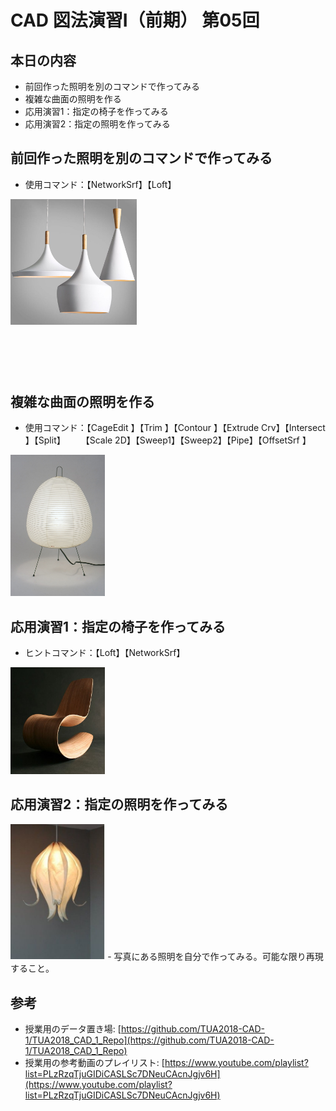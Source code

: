 # CAD 図法演習Ⅰ（前期） 第05回


## 本日の内容
- 前回作った照明を別のコマンドで作ってみる
- 複雑な曲面の照明を作る
- 応用演習1：指定の椅子を作ってみる
- 応用演習2：指定の照明を作ってみる
   

## 前回作った照明を別のコマンドで作ってみる
- 使用コマンド：【NetworkSrf】【Loft】

<img src="images/2.jpg" width="40%">

　  
　  
　  

## 複雑な曲面の照明を作る
- 使用コマンド：【CageEdit 】【Trim 】【Contour 】【Extrude Crv】【Intersect 】【Split】　　
              【Scale 2D】【Sweep1】【Sweep2】【Pipe】【OffsetSrf 】

<img src="images/3.jpg" width="30%">





## 応用演習1：指定の椅子を作ってみる
- ヒントコマンド：【Loft】【NetworkSrf】

<img src="images/1.jpg" width="30%">


## 応用演習2：指定の照明を作ってみる
<img src="images/4.jpg" width="30%">
- 写真にある照明を自分で作ってみる。可能な限り再現すること。

## 参考

- 授業用のデータ置き場: [https://github.com/TUA2018-CAD-1/TUA2018_CAD_1_Repo](https://github.com/TUA2018-CAD-1/TUA2018_CAD_1_Repo)
- 授業用の参考動画のプレイリスト: [https://www.youtube.com/playlist?list=PLzRzqTjuGIDiCASLSc7DNeuCAcnJgjv6H](https://www.youtube.com/playlist?list=PLzRzqTjuGIDiCASLSc7DNeuCAcnJgjv6H)
